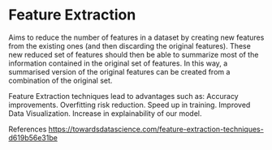 # Feature Extraction

Aims to reduce the number of features in a dataset by creating new features from the existing ones (and then discarding the original features). These new reduced set of features should then be able to summarize most of the information contained in the original set of features.
In this way, a summarised version of the original features can be created from a combination of the original set.

Feature Extraction techniques lead to advantages such as:
        Accuracy improvements.
        Overfitting risk reduction.
        Speed up in training.
        Improved Data Visualization.
        Increase in explainability of our model.

References
https://towardsdatascience.com/feature-extraction-techniques-d619b56e31be
